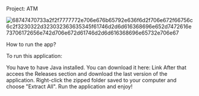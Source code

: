 
Project: ATM




![68747470733a2f2f7777772e706e676b65792e636f6d2f706e672f66756c6c2f3230322d323032363635345f61746d2d6d616368696e652d7472616e73706172656e742d706e672d61746d2d6d616368696e65732e706e67](https://github.com/Jamol8892/ATM-group2-SSE2/assets/127716170/6b65ff8b-4091-4280-8834-7edad5705603)

How to run the app?

To run this application:

You have to have Java installed. You can download it here: Link
After that accees the Releases section and download the last version of the application.
Right-click the zipped folder saved to your computer and choose "Extract All". Run the application and enjoy!
